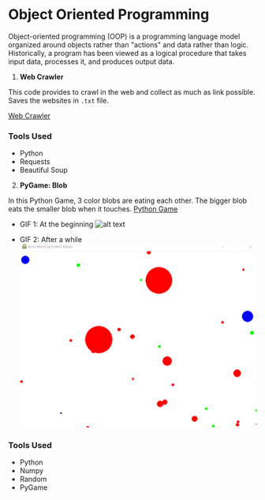 # Object Oriented Programming

Object-oriented programming (OOP) is a programming language model organized around objects rather than "actions" and data rather than logic. Historically, a program has been viewed as a logical procedure that takes input data, processes it, and produces output data.


1. <strong>Web Crawler</strong>

This code provides to crawl in the web and collect as much as link possible. 
Saves the websites in `.txt` file. 

[Web Crawler](https://github.com/mrbalikci/object-oriented-programming/blob/master/web_crawler.py)

### Tools Used
* Python 
* Requests
* Beautiful Soup 


2. <strong>PyGame: Blob</strong>

In this Python Game, 3 color blobs are eating each other. The bigger blob eats the smaller blob when it touches. 
[Python Game](https://github.com/mrbalikci/object-oriented-programming/blob/master/BlobGame/blob.py)

* GIF 1: At the beginning 
![alt text](https://github.com/mrbalikci/object-oriented-programming/blob/master/BlobGame/blob.gif "The Blob Game")

* GIF 2: After a while
![alt text](https://github.com/mrbalikci/object-oriented-programming/blob/master/BlobGame/blob2.gif "The Blob Game")


### Tools Used
* Python
* Numpy
* Random
* PyGame